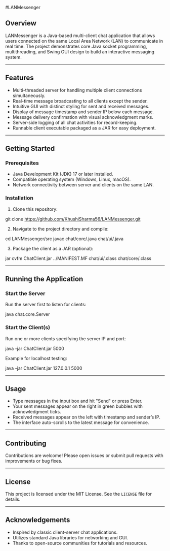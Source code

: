  #LANMessenger

## Overview

LANMessenger is a Java-based multi-client chat application that allows users connected on the same Local Area Network (LAN) to communicate in real time. The project demonstrates core Java socket programming, multithreading, and Swing GUI design to build an interactive messaging system.

---

## Features

- Multi-threaded server for handling multiple client connections simultaneously.
- Real-time message broadcasting to all clients except the sender.
- Intuitive GUI with distinct styling for sent and received messages.
- Display of message timestamp and sender IP below each message.
- Message delivery confirmation with visual acknowledgment marks.
- Server-side logging of all chat activities for record-keeping.
- Runnable client executable packaged as a JAR for easy deployment.

---

## Getting Started

### Prerequisites

- Java Development Kit (JDK) 17 or later installed.
- Compatible operating system (Windows, Linux, macOS).
- Network connectivity between server and clients on the same LAN.

### Installation

1. Clone this repository:

git clone https://github.com/KhushiSharma56/LANMessenger.git


2. Navigate to the project directory and compile:

cd LANMessenger/src
javac chat/core/.java chat/ui/.java


3. Package the client as a JAR (optional):

jar cvfm ChatClient.jar ../MANIFEST.MF chat/ui/.class chat/core/.class


---

## Running the Application

### Start the Server

Run the server first to listen for clients:

java chat.core.Server


### Start the Client(s)

Run one or more clients specifying the server IP and port:

java -jar ChatClient.jar <server-ip> 5000


Example for localhost testing:

java -jar ChatClient.jar 127.0.0.1 5000


---

## Usage

- Type messages in the input box and hit "Send" or press Enter.
- Your sent messages appear on the right in green bubbles with acknowledgment ticks.
- Received messages appear on the left with timestamp and sender’s IP.
- The interface auto-scrolls to the latest message for convenience.

---

## Contributing

Contributions are welcome! Please open issues or submit pull requests with improvements or bug fixes.

---

## License

This project is licensed under the MIT License. See the `LICENSE` file for details.

---

## Acknowledgements

- Inspired by classic client-server chat applications.
- Utilizes standard Java libraries for networking and GUI.
- Thanks to open-source communities for tutorials and resources.
